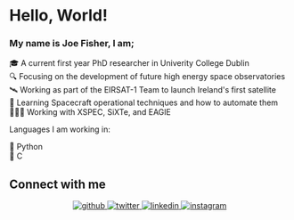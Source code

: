 # Hello, World!

### My name is Joe Fisher, I am; 

  🎓 A current first year PhD researcher in Univerity College Dublin <br>
  🔍 Focusing on the development of future high energy space observatories <br>
  🛰 Working as part of the EIRSAT-1 Team to launch Ireland's first satellite <br>
  🌱 Learning Spacecraft operational techniques and how to automate them <br>
  🧑🏼‍💻 Working with XSPEC, SiXTe, and EAGlE <br>
  
 
 Languages I am working in: 
 
  🐍 Python <br>
  🔨 C <br>



## Connect with me  
<div align="center">
<a href="https://github.com/joemlfisher" target="_blank">
<img src=https://img.shields.io/badge/github-%2324292e.svg?&style=for-the-badge&logo=github&logoColor=white alt=github style="margin-bottom: 5px;" />
</a>
<a href="https://twitter.com/Joemlfisher" target="_blank">
<img src=https://img.shields.io/badge/twitter-%2300acee.svg?&style=for-the-badge&logo=twitter&logoColor=white alt=twitter style="margin-bottom: 5px;" />
</a>
<a href="https://linkedin.com/in/joemlfisher" target="_blank">
<img src=https://img.shields.io/badge/linkedin-%231E77B5.svg?&style=for-the-badge&logo=linkedin&logoColor=white alt=linkedin style="margin-bottom: 5px;" />
</a>
<a href="https://instagram.com/joemlfisher" target="_blank">
<img src=https://img.shields.io/badge/instagram-%23000000.svg?&style=for-the-badge&logo=instagram&logoColor=white alt=instagram style="margin-bottom: 5px;" />
</a>  
</div>  
  

<br/>  

